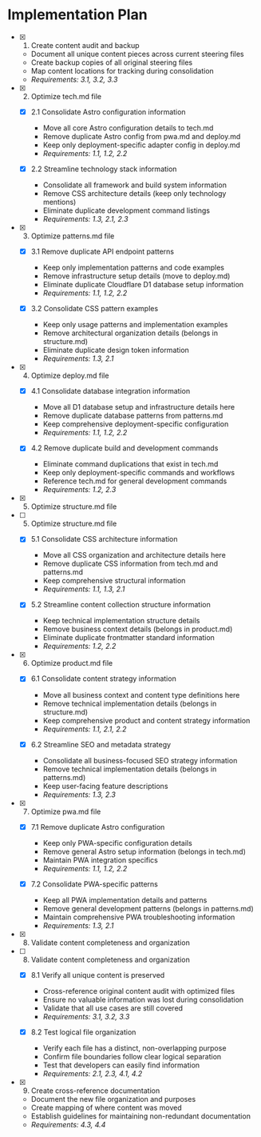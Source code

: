 # Implementation Plan

- [x] 1. Create content audit and backup
  - Document all unique content pieces across current steering files
  - Create backup copies of all original steering files
  - Map content locations for tracking during consolidation
  - _Requirements: 3.1, 3.2, 3.3_

- [x] 2. Optimize tech.md file
  - [x] 2.1 Consolidate Astro configuration information
    - Move all core Astro configuration details to tech.md
    - Remove duplicate Astro config from pwa.md and deploy.md
    - Keep only deployment-specific adapter config in deploy.md
    - _Requirements: 1.1, 1.2, 2.2_

  - [x] 2.2 Streamline technology stack information


    - Consolidate all framework and build system information
    - Remove CSS architecture details (keep only technology mentions)
    - Eliminate duplicate development command listings
    - _Requirements: 1.3, 2.1, 2.3_

- [x] 3. Optimize patterns.md file
  - [x] 3.1 Remove duplicate API endpoint patterns


    - Keep only implementation patterns and code examples
    - Remove infrastructure setup details (move to deploy.md)
    - Eliminate duplicate Cloudflare D1 database setup information
    - _Requirements: 1.1, 1.2, 2.2_

  - [x] 3.2 Consolidate CSS pattern examples
    - Keep only usage patterns and implementation examples
    - Remove architectural organization details (belongs in structure.md)
    - Eliminate duplicate design token information
    - _Requirements: 1.3, 2.1_

- [x] 4. Optimize deploy.md file
  - [x] 4.1 Consolidate database integration information
    - Move all D1 database setup and infrastructure details here
    - Remove duplicate database patterns from patterns.md
    - Keep comprehensive deployment-specific configuration
    - _Requirements: 1.1, 1.2, 2.2_

  - [x] 4.2 Remove duplicate build and development commands
    - Eliminate command duplications that exist in tech.md
    - Keep only deployment-specific commands and workflows
    - Reference tech.md for general development commands
    - _Requirements: 1.2, 2.3_
- [x] 5. Optimize structure.md file

- [ ] 5. Optimize structure.md file

  - [x] 5.1 Consolidate CSS architecture information
    - Move all CSS organization and architecture details here
    - Remove duplicate CSS information from tech.md and patterns.md
    - Keep comprehensive structural information
    - _Requirements: 1.1, 1.3, 2.1_

  - [x] 5.2 Streamline content collection structure information


    - Keep technical implementation structure details
    - Remove business context details (belongs in product.md)
    - Eliminate duplicate frontmatter standard information
    - _Requirements: 1.2, 2.2_

- [x] 6. Optimize product.md file
  - [x] 6.1 Consolidate content strategy information

    - Move all business context and content type definitions here
    - Remove technical implementation details (belongs in structure.md)
    - Keep comprehensive product and content strategy information
    - _Requirements: 1.1, 2.1, 2.2_

  - [x] 6.2 Streamline SEO and metadata strategy


    - Consolidate all business-focused SEO strategy information
    - Remove technical implementation details (belongs in patterns.md)
    - Keep user-facing feature descriptions
    - _Requirements: 1.3, 2.3_


- [x] 7. Optimize pwa.md file
  - [x] 7.1 Remove duplicate Astro configuration
    - Keep only PWA-specific configuration details
    - Remove general Astro setup information (belongs in tech.md)
    - Maintain PWA integration specifics
    - _Requirements: 1.1, 1.2, 2.2_

  - [x] 7.2 Consolidate PWA-specific patterns
    - Keep all PWA implementation details and patterns
    - Remove general development patterns (belongs in patterns.md)
    - Maintain comprehensive PWA troubleshooting information
    - _Requirements: 1.3, 2.1_
- [x] 8. Validate content completeness and organization

- [ ] 8. Validate content completeness and organization

  - [x] 8.1 Verify all unique content is preserved
    - Cross-reference original content audit with optimized files
    - Ensure no valuable information was lost during consolidation
    - Validate that all use cases are still covered
    - _Requirements: 3.1, 3.2, 3.3_

  - [x] 8.2 Test logical file organization
    - Verify each file has a distinct, non-overlapping purpose
    - Confirm file boundaries follow clear logical separation
    - Test that developers can easily find information
    - _Requirements: 2.1, 2.3, 4.1, 4.2_

- [x] 9. Create cross-reference documentation
  - Document the new file organization and purposes
  - Create mapping of where content was moved
  - Establish guidelines for maintaining non-redundant documentation
  - _Requirements: 4.3, 4.4_